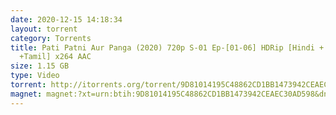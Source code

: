 ```yaml
---
date: 2020-12-15 14:18:34
layout: torrent
category: Torrents
title: Pati Patni Aur Panga (2020) 720p S-01 Ep-[01-06] HDRip [Hindi + Telugu
  +Tamil] x264 AAC
size: 1.15 GB
type: Video
torrent: http://itorrents.org/torrent/9D81014195C48862CD1BB1473942CEAEC30AD598.torrent?title=[limetorrents.info]Pati.Patni.Aur.Panga..2020..720p.S-01.Ep-%5B01-06%5D.HDRip.%5BHindi...Telugu..Tamil%5D.x264.AAC.By.Full4Movies
magnet: magnet:?xt=urn:btih:9D81014195C48862CD1BB1473942CEAEC30AD598&dn=Pati+Patni+Aur+Panga+%282020%29+720p+S-01+Ep-%5B01-06%5D+HDRip+%5BHindi+%2B+Telugu+%2BTamil%5D+x264+AAC+By+Full4Movies&tr=udp%3A%2F%2Ftracker.opentrackr.org%3A1337%2Fannounce&tr=udp%3A%2F%2F9.rarbg.to%3A2740%2Fannounce&tr=udp%3A%2F%2F9.rarbg.to%3A2730%2Fannounce&tr=udp%3A%2F%2Fopen.stealth.si%3A80%2Fannounce&tr=udp%3A%2F%2F9.rarbg.to%3A2770%2Fannounce&tr=udp%3A%2F%2F9.rarbg.to%3A2720%2Fannounce&tr=udp%3A%2F%2F9.rarbg.to%3A2710%2Fannounce&tr=udp%3A%2F%2Ftracker.internetwarriors.net%3A1337%2Fannounce&tr=udp%3A%2F%2Fipv4.tracker.harry.lu%3A80%2Fannounce&tr=udp%3A%2F%2Ftracker.torrent.eu.org%3A451%2Fannounce&tr=udp%3A%2F%2Fretracker.lanta-net.ru%3A2710%2Fannounce&tr=udp%3A%2F%2Ftracker.leechers-paradise.org%3A6969%2Fannounce&tr=udp%3A%2F%2Ftracker.cyberia.is%3A6969%2Fannounce&tr=udp%3A%2F%2Fipv6.tracker.harry.lu%3A80%2Fannounce&tr=udp%3A%2F%2Fexodus.desync.com%3A6969%2Fannounce&tr=udp%3A%2F%2Ftracker.coppersurfer.tk%3A6969%2Fannounce&tr=udp%3A%2F%2Ftracker.open-internet.nl%3A6969%2Fannounce&tr=udp%3A%2F%2Fopen.demonii.si%3A1337%2Fannounce&tr=udp%3A%2F%2Ftracker.pirateparty.gr%3A6969%2Fannounce&tr=udp%3A%2F%2Fdenis.stalker.upeer.me%3A6969%2Fannounce&tr=udp%3A%2F%2Fp4p.arenabg.com%3A1337%2Fannounce
---
```

